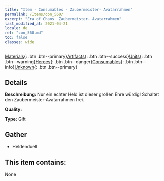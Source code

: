 ```yaml
---
title: "Item - Consumables - Zaubermeister- Avatarrahmen"
permalink: /Items/con_560/
excerpt: "Era of Chaos  Zaubermeister- Avatarrahmen"
last_modified_at: 2021-04-21
locale: de
ref: "con_560.md"
toc: false
classes: wide
---
```

 [Materials](/de/Items/){: .btn .btn--primary}[Artifacts](/de/Items/Artifacts/){: .btn .btn--success}[Units](/de/Items/Units/){: .btn .btn--warning}[Heroes](/de/Items/Heroes/){: .btn .btn--danger}[Consumables](/de/Items/Consumables/){: .btn .btn--info}[Unknown](/de/Items/Unknown/){: .btn .btn--primary}

## Details
 **Beschreibung:** Nur ein echter Held ist dieser großen Ehre würdig! Schaltet den Zaubermeister-Avatarrahmen frei.

 **Quality:** 

 **Type:** Gift

## Gather

*    Heldenduell 

## This item contains:

  None

